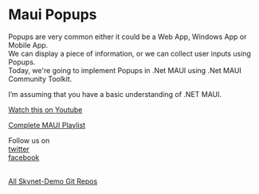 # Maui Popups

Popups are very common either it could be a Web App, Windows App or Mobile App. <br/>
We can display a piece of information, or we can collect user inputs using Popups. <br/>
Today, we're going to implement Popups in .Net MAUI using .Net MAUI Community Toolkit. <br/>

I’m assuming that you have a basic understanding of .NET MAUI.

<a href="https://youtu.be/MHLfbEILlNU">Watch this on Youtube</a> <br/>

<a href="https://www.youtube.com/playlist?list=PLo-ZNwEHZHqZGQzZfkjqloxk8p-A68E0s">Complete MAUI Playlist</a></br>

Follow us on <br/>
<a href="https://twitter.com/Skynetechs">twitter</a> <br/>
<a href="https://www.facebook.com/Skynetfor.net">facebook</a>

<br/>
<a href="https://github.com/Skynet-Demos">All Skynet-Demo Git Repos</a> <br/>
